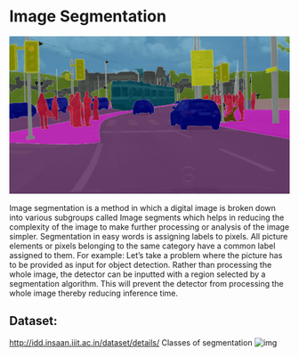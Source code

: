 # Image Segmentation
![img](https://github.com/rushidarge/Image-Segmentation/blob/main/images/u-net-segmentation-e1542978983391.png)


Image segmentation is a method in which a digital image is broken down into various subgroups called Image segments which helps in reducing the complexity of the image to make further processing or analysis of the image simpler. Segmentation in easy words is assigning labels to pixels. All picture elements or pixels belonging to the same category have a common label assigned to them. For example: Let’s take a problem where the picture has to be provided as input for object detection. Rather than processing the whole image, the detector can be inputted with a region selected by a segmentation algorithm. This will prevent the detector from processing the whole image thereby reducing inference time.

## Dataset:
http://idd.insaan.iiit.ac.in/dataset/details/
Classes of segmentation
![img](http://idd.insaan.iiit.ac.in/static/img/anno_hierarchy.png)
